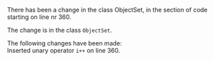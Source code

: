 There has been a change in the class ObjectSet, in the section of code starting on line nr 360.
  
The change is in the class ```ObjectSet```.
  
The following changes have been made:  
Inserted unary operator ```i++``` on line 360.  
